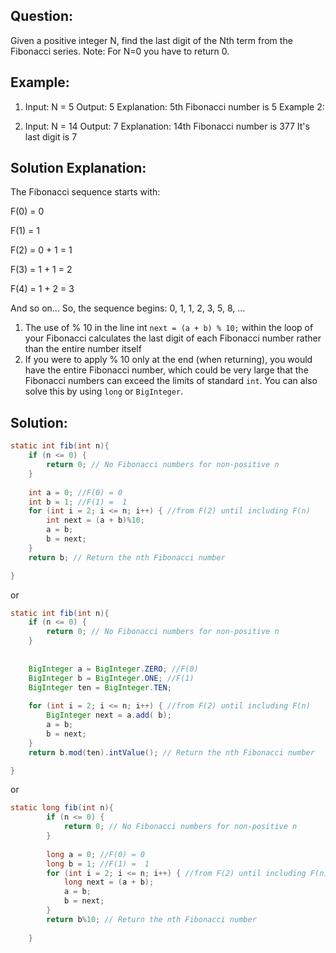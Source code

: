 ## Question:
Given a positive integer N, find the last digit of the Nth term from the Fibonacci series.
Note: For N=0 you have to return 0.
 

## Example:
1. Input:
N = 5
Output:
5
Explanation:
5th Fibonacci number is 5
Example 2:

2. Input:
N = 14
Output:
7
Explanation:
14th Fibonacci number is 377
It's last digit is 7

## Solution Explanation:
The Fibonacci sequence starts with:

F(0) = 0

F(1) = 1

F(2) = 0 + 1 = 1

F(3) = 1 + 1 = 2

F(4) = 1 + 2 = 3

And so on...
So, the sequence begins: 0, 1, 1, 2, 3, 5, 8, ...

1. The use of % 10 in the line int `next = (a + b) % 10;` within the loop of your Fibonacci calculates the last digit of each Fibonacci number rather than the entire number itself
2. If you were to apply % 10 only at the end (when returning), you would have the entire Fibonacci number, which could be very large that the Fibonacci numbers can exceed the limits of standard `int`. You can also solve this by using `long` or `BigInteger`.

## Solution:
```java
static int fib(int n){
    if (n <= 0) {
        return 0; // No Fibonacci numbers for non-positive n
    }
    
    int a = 0; //F(0) = 0
    int b = 1; //F(1) =  1
    for (int i = 2; i <= n; i++) { //from F(2) until including F(n)
        int next = (a + b)%10;
        a = b;
        b = next;
    }
    return b; // Return the nth Fibonacci number

}
```

or 

```java
static int fib(int n){
    if (n <= 0) {
        return 0; // No Fibonacci numbers for non-positive n
    }
    
    
    BigInteger a = BigInteger.ZERO; //F(0)
    BigInteger b = BigInteger.ONE; //F(1)
    BigInteger ten = BigInteger.TEN;
    
    for (int i = 2; i <= n; i++) { //from F(2) until including F(n)
        BigInteger next = a.add( b);
        a = b;
        b = next;
    }
    return b.mod(ten).intValue(); // Return the nth Fibonacci number

}
```

or 
```java
static long fib(int n){
        if (n <= 0) {
            return 0; // No Fibonacci numbers for non-positive n
        }
        
        long a = 0; //F(0) = 0
        long b = 1; //F(1) =  1
        for (int i = 2; i <= n; i++) { //from F(2) until including F(n)
            long next = (a + b);
            a = b;
            b = next;
        }
        return b%10; // Return the nth Fibonacci number
    
    }
```
